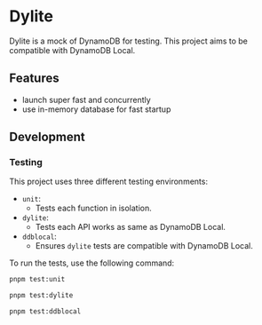 # Dylite

Dylite is a mock of DynamoDB for testing.
This project aims to be compatible with DynamoDB Local.

## Features

- launch super fast and concurrently
- use in-memory database for fast startup

## Development

### Testing

This project uses three different testing environments:

- `unit`:
  - Tests each function in isolation.
- `dylite`: 
  - Tests each API works as same as DynamoDB Local.
- `ddblocal`:
  - Ensures `dylite` tests are compatible with DynamoDB Local.

To run the tests, use the following command:

```bash
pnpm test:unit

pnpm test:dylite

pnpm test:ddblocal
```
